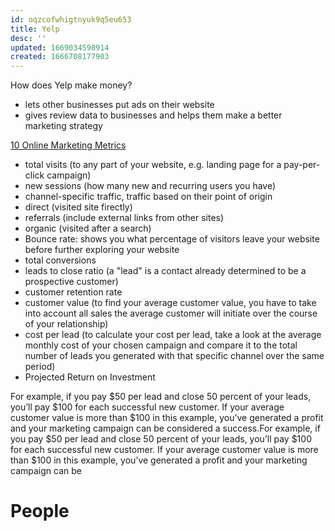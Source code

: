 ```yaml
---
id: oqzcofwhigtnyuk9q5eu653
title: Yelp
desc: ''
updated: 1669034598914
created: 1666708177903
---
```


How does Yelp make money?

- lets other businesses put ads on their website
- gives review data to businesses and helps them make a better marketing strategy

[10 Online Marketing Metrics](https://medium.com/swlh/10-online-marketing-metrics-you-need-to-be-measuring-5d9202a8d53e)

- total visits (to any part of your website, e.g. landing page for a pay-per-click campaign)
- new sessions (how many new and recurring users you have)
- channel-specific traffic, traffic based on their point of origin
 - direct (visited site firectly)
 - referrals (include external links from other sites)
 - organic (visited after a search)
 - Bounce rate: shows you what percentage of visitors leave your website before further exploring your website
 - total conversions
 - leads to close ratio (a "lead" is a contact already determined to be a prospective customer)
 - customer retention rate
 - customer value (to find your average customer value, you have to take into account all sales the average customer will initiate over the course of your relationship)
 - cost per lead (to calculate your cost per lead, take a look at the average monthly cost of your chosen campaign and compare it to the total number of leads you generated with that specific channel over the same period)
 - Projected Return on Investment

For example, if you pay $50 per lead and close 50 percent of your leads, you’ll pay $100 for each successful new customer. If your average customer value is more than $100 in this example, you’ve generated a profit and your marketing campaign can be considered a success.For example, if you pay $50 per lead and close 50 percent of your leads, you’ll pay $100 for each successful new customer. If your average customer value is more than $100 in this example, you’ve generated a profit and your marketing campaign can be 



# People